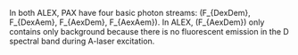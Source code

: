 In both ALEX, PAX have four basic photon streams: 
\(F_{DexDem}, F_{DexAem}, F_{AexDem}, F_{AexAem}\).
In ALEX, \(F_{AexDem}\) only contains only background 
because there is no fluorescent emission in the D
spectral band during A-laser excitation.

